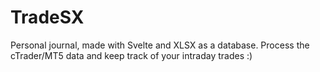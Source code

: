 # TradeSX
Personal journal, made with Svelte and XLSX as a database. Process the cTrader/MT5 data and keep track of your intraday trades :) 
